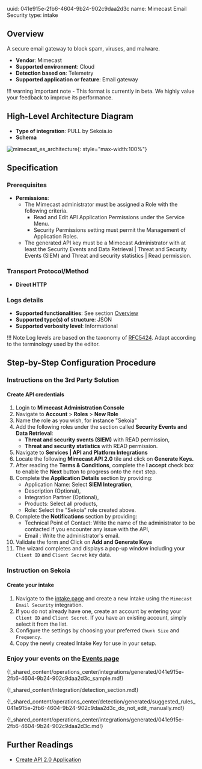 uuid: 041e915e-2fb6-4604-9b24-902c9daa2d3c
name: Mimecast Email Security
type: intake

## Overview
A secure email gateway to block spam, viruses, and malware.

- **Vendor**: Mimecast
- **Supported environment**: Cloud
- **Detection based on**: Telemetry
- **Supported application or feature**: Email gateway


!!! warning
    Important note - This format is currently in beta. We highly value your feedback to improve its performance.

## High-Level Architecture Diagram

- **Type of integration**: PULL by Sekoia.io
- **Schema**

![mimecast_es_architecture](/assets/integration/mimecast_es_architecture.png){: style="max-width:100%"}

## Specification

### Prerequisites

- **Permissions**:
    - The Mimecast administrator must be assigned a Role with the following criteria.
        - Read and Edit API Application Permissions under the Service Menu.
        - Security Permissions setting must permit the Management of Application Roles.
    - The generated API key must be a Mimecast Administrator with at least the Security Events and Data Retrieval | Threat and Security Events (SIEM) and Threat and security statistics | Read permission.

### Transport Protocol/Method

- **Direct HTTP**

### Logs details

- **Supported functionalities**: See section [Overview](#overview)
- **Supported type(s) of structure**: JSON
- **Supported verbosity level**: Informational

!!! Note
    Log levels are based on the taxonomy of [RFC5424](https://datatracker.ietf.org/doc/html/rfc5424). Adapt according to the terminology used by the editor.

## Step-by-Step Configuration Procedure

### Instructions on the 3rd Party Solution

#### Create API credentials

1. Login to **Mimecast Administration Console**
2. Navigate to **Account** > **Roles** > **New Role**
3. Name the role as you wish, for instance "Sekoia"
4. Add the following roles under the section called **Security Events and Data Retrieval**:
    - **Threat and security svents (SIEM)** with READ permission,
    - **Threat and security statistics** with READ permission.
5. Navigate to **Services | API and Platform Integrations**
6. Locate the following **Mimecast API 2.0** tile and click on **Generate Keys.**
7. After reading the **Terms & Conditions**, complete the **I accept** check box to enable the **Next** button to progress onto the next step.
8. Complete the **Application Details** section by providing:
    - Application Name: Select **SIEM Integration**,
    - Description (Optional),
    - Integration Partner (Optional),
    - Products: Select all products,
    - Role: Select the "Sekoia" role created above.
9. Complete the **Notifications** section by providing:
    - Technical Point of Contact: Write the name of the administrator to be contacted if you encounter any issue with the API,
    - Email : Write the administrator's email.
10. Validate the form and Click on **Add and Generate Keys**
11. The wizard completes and displays a pop-up window including your `Client ID` and `Client Secret` key data.

### Instruction on Sekoia
#### Create your intake

1. Navigate to the [intake page](https://app.sekoia.io/operations/intakes) and create a new intake using the `Mimecast Email Security` integration.  
2. If you do not already have one, create an account by entering your `Client ID` and `Client Secret`. If you have an existing account, simply select it from the list.  
3. Configure the settings by choosing your preferred `Chunk Size` and `Frequency`.  
4. Copy the newly created Intake Key for use in your setup.  


### Enjoy your events on the [Events page](https://app.sekoia.io/operations/events)

{!_shared_content/operations_center/integrations/generated/041e915e-2fb6-4604-9b24-902c9daa2d3c_sample.md!}

{!_shared_content/integration/detection_section.md!}

{!_shared_content/operations_center/detection/generated/suggested_rules_041e915e-2fb6-4604-9b24-902c9daa2d3c_do_not_edit_manually.md!}

{!_shared_content/operations_center/integrations/generated/041e915e-2fb6-4604-9b24-902c9daa2d3c.md!}

## Further Readings
- [Create API 2.0 Application](https://community.mimecast.com/s/article/api-integrations-managing-api-2-0-for-cloud-gateway)
